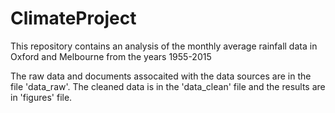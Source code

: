 # ClimateProject
This repository contains an analysis of the monthly average rainfall data in Oxford and Melbourne from the years 1955-2015

The raw data and documents assocaited with the data sources are in the file 'data_raw'.
The cleaned data is in the 'data_clean' file 
and the results are in 'figures' file.
